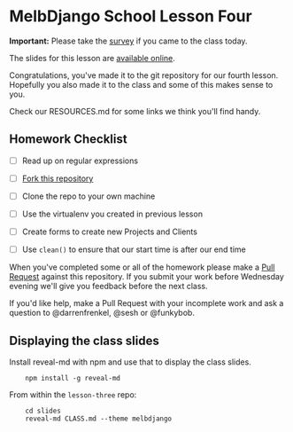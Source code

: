 # MelbDjango School Lesson Four

**Important:** Please take the [survey](https://docs.google.com/a/acommoncreative.com/forms/d/1VKqD1-aVsgztk19kdluNtFyTGiarbV9LgBFi2BwYT-g/viewform?c=0&w=1) if you came to the class today.

The slides for this lesson are [available online](https://melbdjango.github.io/lesson-four/).

Congratulations, you've made it to the git repository for our fourth lesson. Hopefully you also made it to the class
and some of this makes sense to you.

Check our RESOURCES.md for some links we think you'll find handy.


## Homework Checklist

- [ ] Read up on regular expressions
- [ ] [Fork this repository][gh-fork]
- [ ] Clone the repo to your own machine
- [ ] Use the virtualenv you created in previous lesson

- [ ] Create forms to create new Projects and Clients
- [ ] Use `clean()` to ensure that our start time is after our end time

When you've completed some or all of the homework please make a [Pull Request][gh-pr] against this repository. If you submit
your work before Wednesday evening we'll give you feedback before the next class.

If you'd like help, make a Pull Request with your incomplete work and ask a question to @darrenfrenkel, @sesh or
@funkybob.


## Displaying the class slides

Install reveal-md with npm and use that to display the class slides.

```
    npm install -g reveal-md
```

From within the `lesson-three` repo:

```
    cd slides
    reveal-md CLASS.md --theme melbdjango
```

[gh-fork]: https://help.github.com/articles/fork-a-repo/
[gh-pr]: https://help.github.com/articles/using-pull-requests/
[dj-request-response]: https://docs.djangoproject.com/en/1.8/ref/request-response/
[mdn-html]: https://developer.mozilla.org/en-US/docs/Web/Guide/HTML/Introduction
